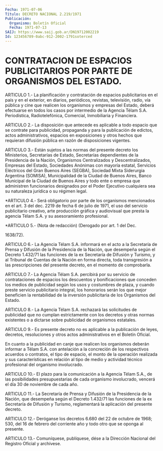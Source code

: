 ```yaml
---
Fecha: 1971-07-06
Título: DECRETO NACIONAL 2.219/1971
Publicación:
  Organismo: Boletín Oficial
  Fecha: 1971-07-13
SAIJ: https://www.saij.gob.ar/DN19712002219
Id: 123456789-0abc-912-2002-1791soterced
---
```

# CONTRATACION DE ESPACIOS PUBLICITARIOS POR PARTE DE ORGANISMOS DEL ESTADO.

<a id="1"></a>
ARTICULO  1.-  La  planificación  y  contratación  de espacios publicitarios  en el país y en el exterior, en diarios, periódicos, revistas, televisión,  radio,  vía  pública y cine que realicen los organismos y empresas del Estado, deberá  efectuarse  en  todos los casos  por  intermedio  de  la  Agencia  Télam  S.A.  Periodística, Radiotelefónica, Comercial, Inmobiliaria y Financiera.

<a id="2"></a>
ARTICULO  2.-  La disposición que antecede es aplicable a todo espacio que se contrate  para  publicidad,  propaganda  y  para  la publicación    de   edictos,  actos  administrativos,  espacios  en exposiciones y otros  hechos  que  requieran  difusión  pública  en razón de disposiciones vigentes.

<a id="3"></a>
ARTICULO  3.-  Están sujetos a las normas del presente decreto los Ministerios, Secretarías  de  Estado,  Secretarías dependientes de  la  Presidencia  de  la  Nación,  Organismos  Centralizados   y Descentralizados,  Empresas  del  Estado,  Sociedades  Anónimas con mayoría   estatal,  Servicios  Eléctricos  del  Gran  Buenos  Aires (SEGBA), Sociedad Mixta Siderurgia Argentina (SOMISA), Municipalidad  de  la Ciudad de Buenos Aires, Banco Municipal de la Ciudad de Buenos Aires  y  todo  ente  o  empresa  que  administren funcionarios  designados por el Poder Ejecutivo cualquiera  sea  su naturaleza jurídica o su régimen legal.

<a id="4"></a>
*ARTICULO  4.-  Será  obligatorio  por parte de los organismos mencionados  en el art. 3 del dec. 2219 de  fecha  6  de  julio  de 1971, el uso del  servicio  publicitario  creativo, arte producción gráfica  y  audiovisual  que  presta la agencia  Télam  S.A.  y  su asesoramiento profesional.

<a id="5"></a>
*ARTICULO 5.- (Nota de redacción) (Derogado por art. 1 del Dec.

1638/72).

<a id="6"></a>
ARTICULO  6.-  La Agencia Télam S.A. informará en el acto a la Secretaría de Prensa  y  Difusión  de  la Presidencia de la Nación, que desempeña según el Decreto 1.432/71  las  funciones  de  la  ex Secretaría  de  Difusión  y Turismo, y al Tribunal de Cuentas de la Nación en forma directa, toda  transgresión  a  las  prescripciones del presente decreto, en el momento de comprobarla.

<a id="7"></a>
ARTICULO 7.- La Agencia Télam S.A. percibirá por su servicio de contrataciones  de  espacios  los  descuentos  y bonificaciones que conceden los medios de publicidad según los usos  y  costumbres  de plaza,    y  cuando  preste  servicio  publicitario  integral,  los honorarios  serán  los  que  mejor beneficien la rentabilidad de la inversión publicitaria de los Organismos del Estado.

<a id="8"></a>
ARTICULO 8.- La Agencia Télam S.A. rechazará las solicitudes de publicidad  que  no  cumplan estrictamente con los decretos y otras normas  existentes o a  dictarse  sobre  publicidad  de  organismos estatales.

<a id="9"></a>
ARTICULO  9.-  Es  presente  decreto  no  es  aplicable  a  la publicación    de  leyes,  decretos,  resoluciones  y  otros  actos administrativos en el Boletín Oficial.

En cuanto a la publicidad  en  canje  que  realicen  los organismos deberán  informar  a  Télam S.A. con antelación a la concreción  de los respectivos acuerdos  o contratos, el tipo de espacio, el monto de la operación realizada y  sus  características  en  relación  al tipo  de  medio  y  actividad  técnico  profesional  del  organismo involucrado.

<a id="10"></a>
ARTICULO 10.- El plazo para la comunicación a la Agencia Télam S.A.,  de  las  posibilidades  presupuestarias  de  cada  organismo involucrado,    vencerá  el  día  30  de  noviembre  de  cada  año.

<a id="11"></a>
ARTICULO  11.-  La  Secretaría  de  Prensa  y  Difusión  de la Presidencia  de  la Nación, que desempeña según el Decreto 1.432/71 las  funciones  de  la    ex  Secretaría  de  Difusión  y  Turismo, reglamentará la aplicación del presente decreto.

<a id="12"></a>
ARTICULO 12.- Deróganse los decretos 6.680 del 22 de octubre de 1968;  530,  del 16 de febrero del corriente año y todo otro que se oponga al presente.

<a id="13"></a>
ARTICULO  13.-  Comuníquese,  publíquese,  dése a la Dirección Nacional del Registro Oficial y archívese.